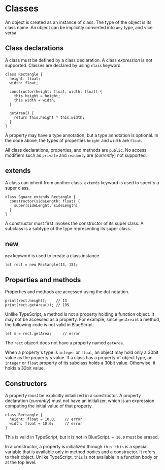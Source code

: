 # Classes

An object is created as an instance of class.
The type of the object is its class name.
An object can be implicitly converted into `any` type, and vice versa.

## Class declarations

A class must be defined by a class declaration.
A class *expression* is not supported.
Classes are declared by using `class` keyword.


```tsx
class Rectangle {
  height: float;
  width: float;

  constructor(height: float, width: float) {
    this.height = height;
    this.width = width;
  }

  getArea() {
    return this.height * this.width;
  }
}

```

A property may have a type annotation, but a type annotation is optional.
In the code above, the types of properties `height` and `width` are `float`.

All class declarations, properties, and methods are `public`.
No access modifiers such as `private` and `readonly` are (*currently*) not supported.

## extends

A class can inherit from another class.
`extends` keyword is used to specify a super class.

```tsx
class Square extends Rectangle {
  constructor(sideLength: float) {
    super(sideLenght, sideLength);
  }
}
```

A constructor must first invokes the constructor of its super class.
A subclass is a subtype of the type representing its super class.

## new
`new` keyword is used to create a class instance.
```tsx
let rect = new Rectangle(13, 15);
```

## Properties and methods

Properties and methods are accessed using the dot notation.

```tsx
print(rect.height);    // 13
print(rect.getArea()); // 195
```

Unlike TypeScript, a method is not a property holding a function object.
It may not be accessed as a property.
For example, since `getArea` is a method, the following code is not valid in BlueScript.

```tsx
let m = rect.getArea;     // error
```

The `rect` objecrt does not have a property named `getArea`.

When a property's type is `integer` or `float`,
an object may hold only a 30bit value as the property's value.
If a class has a property of object type,
an `integer` or `float` property of its subclass holds a 30bit value.
Otherwise, it holds a 32bit value.

## Constructors

A property must be explicitly initailized in a constructor.
A property declaration (*currently*) must not have an initializer,
which is an expression computing the initial value of that property.

```tsx
class Rectangle {
  height: float = 10.0;    // error
  width: float = 10.0;     // error
}
```
This is valid in TypeScript, but it is *not* in BlueScript.
`= 10.0` must be erased.

In a constructor, a property is initialized through `this`.
`this` is a special variable that is available only in method bodies
and a constructor.
It refers to their object.
Unlike TypeScript, `this` is not available in a function body or at the top level.
